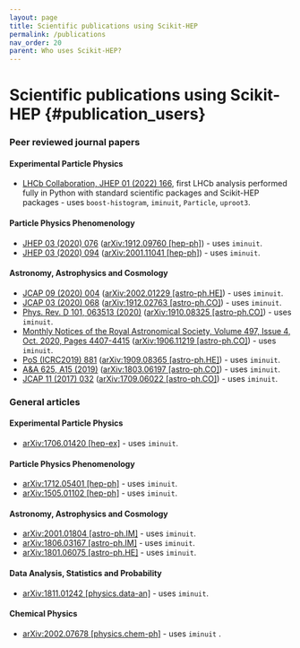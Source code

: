 ```yaml
---
layout: page
title: Scientific publications using Scikit-HEP
permalink: /publications
nav_order: 20
parent: Who uses Scikit-HEP?
---
```



# Scientific publications using Scikit-HEP {#publication_users}

### Peer reviewed journal papers

#### Experimental Particle Physics

- [LHCb Collaboration, JHEP 01 (2022) 166](https://link.springer.com/article/10.1007/JHEP01(2022)166), first LHCb analysis performed fully in Python with standard scientific packages and Scikit-HEP packages - uses `boost-histogram`, `iminuit`, `Particle`, `uproot3`.

#### Particle Physics Phenomenology

- [JHEP 03 (2020) 076](https://doi.org/10.1007/JHEP03(2020)076) ([arXiv:1912.09760 [hep-ph]](https://arxiv.org/abs/1912.09760)) - uses `iminuit`.
- [JHEP 03 (2020) 094](https://doi.org/10.1007/JHEP03(2020)094) ([arXiv:2001.11041 [hep-ph]](https://arxiv.org/abs/2001.11041)) - uses `iminuit`.

#### Astronomy, Astrophysics and Cosmology

- [JCAP 09 (2020) 004](https://doi.org/10.1088/1475-7516/2020/09/004) ([arXiv:2002.01229 [astro-ph.HE]](https://arxiv.org/abs/2002.01229)) - uses `iminuit`.
- [JCAP 03 (2020) 068](https://doi.org/10.1088/1475-7516/2020/03/068) ([arXiv:1912.02763 [astro-ph.CO]](https://arxiv.org/abs/1912.02763)) - uses `iminuit`.
- [Phys. Rev. D 101, 063513 (2020)](https://doi.org/10.1103/PhysRevD.101.063513) ([arXiv:1910.08325 [astro-ph.CO]](https://arxiv.org/abs/1910.08325)) - uses `iminuit`.
- [Monthly Notices of the Royal Astronomical Society, Volume 497, Issue 4, Oct. 2020, Pages 4407-4415](https://doi.org/10.1093/mnras/staa2310) ([arXiv:1906.11219 [astro-ph.CO]](https://arxiv.org/abs/1906.11219)) - uses `iminuit`.
- [PoS (ICRC2019) 881](https://pos.sissa.it/358/881/pdf) ([arXiv:1909.08365 [astro-ph.HE]](https://arxiv.org/abs/1909.08365)) - uses `iminuit`.
- [A&A 625, A15 (2019)](https://doi.org/10.1051/0004-6361/201833032) ([arXiv:1803.06197 [astro-ph.CO]](https://arxiv.org/abs/1803.06197)) - uses `iminuit`.
- [JCAP 11 (2017) 032](https://doi.org/10.1088/1475-7516/2017/11/032) ([arXiv:1709.06022 [astro-ph.CO]](https://arxiv.org/abs/1709.06022)) - uses `iminuit`.

### General articles

#### Experimental Particle Physics

- [arXiv:1706.01420 [hep-ex]](https://arxiv.org/abs/1706.01420) - uses `iminuit`.

#### Particle Physics Phenomenology

- [arXiv:1712.05401 [hep-ph]](https://arxiv.org/abs/1712.05401) - uses `iminuit`.
- [arXiv:1505.01102 [hep-ph]](https://arxiv.org/abs/1505.01102) - uses `iminuit`.

#### Astronomy, Astrophysics and Cosmology

- [arXiv:2001.01804 [astro-ph.IM]](https://arxiv.org/abs/2001.01804) - uses `iminuit`.
- [arXiv:1806.03167 [astro-ph.IM]](https://arxiv.org/abs/1806.03167) - uses `iminuit`.
- [arXiv:1801.06075 [astro-ph.HE]](https://arxiv.org/abs/1801.06075) - uses `iminuit`.

#### Data Analysis, Statistics and Probability
- [arXiv:1811.01242 [physics.data-an]](https://arxiv.org/abs/1811.01242) - uses `iminuit`.

#### Chemical Physics

- [arXiv:2002.07678 [physics.chem-ph]](https://arxiv.org/abs/2002.07678) - uses `iminuit` .
